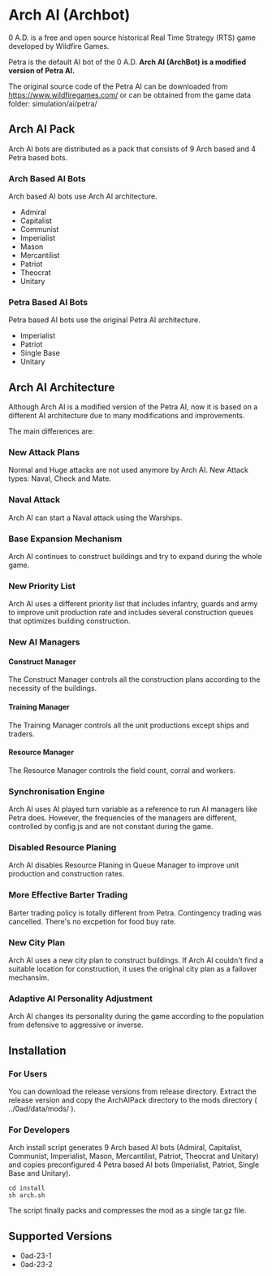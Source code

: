 # Arch AI (Archbot)
0 A.D. is a free and open source historical Real Time Strategy (RTS) game developed by Wildfire Games.

Petra is the default AI bot of the 0 A.D. **Arch AI (ArchBot) is a modified version of Petra AI.**

The original source code of the Petra AI can be downloaded from <https://www.wildfiregames.com/>
 or can be obtained from the game data folder: simulation/ai/petra/

## Arch AI Pack
Arch AI bots are distributed as a pack that consists of 9 Arch based and 4 Petra based bots.

### Arch Based AI Bots
Arch based AI bots use Arch AI architecture.
- Admiral
- Capitalist
- Communist
- Imperialist
- Mason
- Mercantilist
- Patriot
- Theocrat
- Unitary
### Petra Based AI Bots
Petra based AI bots use the original Petra AI architecture.
- Imperialist
- Patriot
- Single Base
- Unitary

## Arch AI Architecture
Although Arch AI is a modified version of the Petra AI, now it is based on a different AI architecture due to many modifications and improvements.  

The main differences are:

### New Attack Plans
Normal and Huge attacks are not used anymore by Arch AI. New Attack types: Naval, Check and Mate.

### Naval Attack
Arch AI can start a Naval attack using the Warships.

### Base Expansion Mechanism
Arch AI continues to construct buildings and try to expand during the whole game.

### New Priority List
Arch AI uses a different priority list that includes infantry, guards and army to improve unit production rate and 
includes several construction queues that optimizes building construction. 

### New AI Managers

#### Construct Manager
The Construct Manager controls all the construction plans according to the necessity of the buildings.

#### Training Manager
The Training Manager controls all the unit productions except ships and traders.

#### Resource Manager
The Resource Manager controls the field count, corral and workers.

### Synchronisation Engine
Arch AI uses AI played turn variable as a reference to run AI managers like Petra does. 
However, the frequencies of the managers are different, controlled by config.js and are not constant during the game.

### Disabled Resource Planing
Arch AI disables Resource Planing in Queue Manager to improve unit production and construction rates.

### More Effective Barter Trading
Barter trading policy is totally different from Petra. Contingency trading was cancelled. There's no excpetion for food buy rate.

### New City Plan
Arch AI uses a new city plan to construct buildings. If Arch AI couldn't find a suitable location for construction, it uses the original city plan as a failover mechansim.

### Adaptive AI Personality Adjustment
Arch AI changes its personality during the game according to the population from defensive to aggressive or inverse.

## Installation

### For Users
You can download the release versions from release directory. Extract the release version and copy the ArchAIPack directory to the mods directory ( ../0ad/data/mods/ ).
### For Developers
Arch install script generates 9 Arch based AI bots (Admiral, Capitalist, Communist, Imperialist, Mason, Mercantilist, Patriot, Theocrat and Unitary) and copies preconfigured 4 Petra based AI bots (Imperialist, Patriot, Single Base and Unitary).
~~~~
cd install
sh arch.sh
~~~~
The script finally packs and compresses the mod as a single tar.gz file.
## Supported Versions
- 0ad-23-1
- 0ad-23-2